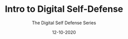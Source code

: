 ---
title: Intro to Digital Self-Defense
subtitle: The Digital Self Defense Series
layout: default
modal-id: 1
date: 12-10-2020
img: blank.png
iframe: https://austincapitaldata.getoutline.com/s/0f011779-75f4-4a77-95f5-4f70aded64e8
graphheight: 700px
graphwidth: 700px
thumbnail: digital_self_defense_200h.jpg
alt: image-alt
description: Austin Capital Data; Digital education is fundamental
---